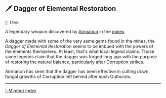## 🗡️ Dagger of Elemental Restoration

`📜 Item`

A legendary weapon discovered by [Airmanon](<https://zeithalt.github.io/r/airmanon.html>) in the [mines](<https://zeithalt.github.io/r/gold_mines>).

A dagger made with some of the very same gems found in the mines, the _Dagger of Elemental Restoration_ seems to be imbued with the powers of the elements themselves. At least, that's what local legend claims. Those same legends claim that the dagger was forged long ago with the purpose of restoring the natural balance, particularly after Corruption strikes.

Airmanon has seen that the dagger has been effective in cutting down fungal growths of Corruption left behind after such Outbursts.

<!---
keywords: airmanon
aliases: 
-->
----------
[`📑` Mimbot Index](<https://zeithalt.github.io/r/#f750>)